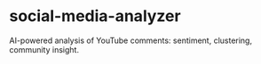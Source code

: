 # social-media-analyzer
AI-powered analysis of YouTube comments: sentiment, clustering, community insight.
